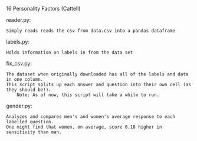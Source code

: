 16 Personality Factors (Cattell)

reader.py:
    
    Simply reads reads the csv from data.csv into a pandas dataframe
  
labels.py:
    
    Holds information on labels in from the data set
  
fix_csv.py:
    
    The dataset when originally downloaded has all of the labels and data in one column.
    This script splits up each answer and question into their own cell (as they should be!).
        Note: As of now, this script will take a while to run.
     
gender.py:
    
    Analyzes and compares men's and women's average response to each labelled question.
    One might find that women, on average, score 0.18 higher in sensitivity than man.
